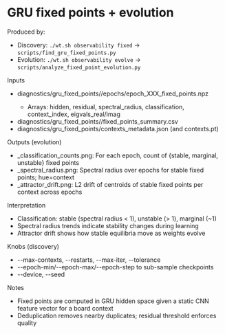 # GRU fixed points + evolution

Produced by:
- Discovery: `./wt.sh observability fixed` → `scripts/find_gru_fixed_points.py`
- Evolution: `./wt.sh observability evolve` → `scripts/analyze_fixed_point_evolution.py`

Inputs
- diagnostics/gru_fixed_points/<model>/epochs/epoch_XXX_fixed_points.npz
  - Arrays: hidden, residual, spectral_radius, classification, context_index, eigvals_real/imag
- diagnostics/gru_fixed_points/<model>/fixed_points_summary.csv
- diagnostics/gru_fixed_points/contexts_metadata.json (and contexts.pt)

Outputs (evolution)
- <model>_classification_counts.png: For each epoch, count of {stable, marginal, unstable} fixed points
- <model>_spectral_radius.png: Spectral radius over epochs for stable fixed points; hue=context
- <model>_attractor_drift.png: L2 drift of centroids of stable fixed points per context across epochs

Interpretation
- Classification: stable (spectral radius < 1), unstable (> 1), marginal (~1)
- Spectral radius trends indicate stability changes during learning
- Attractor drift shows how stable equilibria move as weights evolve

Knobs (discovery)
- --max-contexts, --restarts, --max-iter, --tolerance
- --epoch-min/--epoch-max/--epoch-step to sub-sample checkpoints
- --device, --seed

Notes
- Fixed points are computed in GRU hidden space given a static CNN feature vector for a board context
- Deduplication removes nearby duplicates; residual threshold enforces quality
